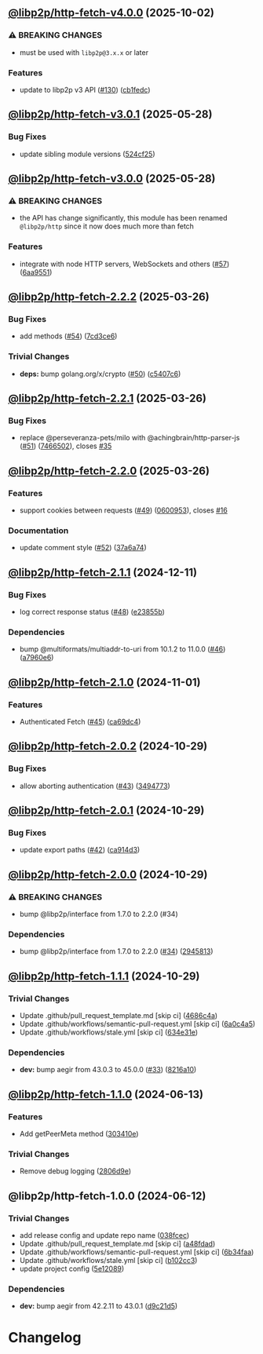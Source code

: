## [@libp2p/http-fetch-v4.0.0](https://github.com/libp2p/js-libp2p-http/compare/@libp2p/http-fetch-3.0.1...@libp2p/http-fetch-4.0.0) (2025-10-02)

### ⚠ BREAKING CHANGES

* must be used with `libp2p@3.x.x` or later

### Features

* update to libp2p v3 API ([#130](https://github.com/libp2p/js-libp2p-http/issues/130)) ([cb1fedc](https://github.com/libp2p/js-libp2p-http/commit/cb1fedc8364e7c33020a7cb35113a6238cb01197))

## [@libp2p/http-fetch-v3.0.1](https://github.com/libp2p/js-libp2p-http/compare/@libp2p/http-fetch-3.0.0...@libp2p/http-fetch-3.0.1) (2025-05-28)

### Bug Fixes

* update sibling module versions ([524cf25](https://github.com/libp2p/js-libp2p-http/commit/524cf25745dcb5842949549c1020cdc057775187))

## [@libp2p/http-fetch-v3.0.0](https://github.com/libp2p/js-libp2p-http/compare/@libp2p/http-fetch-2.2.2...@libp2p/http-fetch-3.0.0) (2025-05-28)

### ⚠ BREAKING CHANGES

* the API has change significantly, this module has been renamed `@libp2p/http` since it now does much more than fetch

### Features

* integrate with node HTTP servers, WebSockets and others ([#57](https://github.com/libp2p/js-libp2p-http/issues/57)) ([6aa9551](https://github.com/libp2p/js-libp2p-http/commit/6aa95511b9bfcd920344a31bdd88571756c09b7e))

## [@libp2p/http-fetch-2.2.2](https://github.com/libp2p/js-libp2p-http-fetch/compare/@libp2p/http-fetch-2.2.1...@libp2p/http-fetch-2.2.2) (2025-03-26)

### Bug Fixes

* add methods ([#54](https://github.com/libp2p/js-libp2p-http-fetch/issues/54)) ([7cd3ce6](https://github.com/libp2p/js-libp2p-http-fetch/commit/7cd3ce69020248816f98d27d3f0809af60befe89))

### Trivial Changes

* **deps:** bump golang.org/x/crypto ([#50](https://github.com/libp2p/js-libp2p-http-fetch/issues/50)) ([c5407c6](https://github.com/libp2p/js-libp2p-http-fetch/commit/c5407c62d29a8376f720ba256f58ab7a718be823))

## [@libp2p/http-fetch-2.2.1](https://github.com/libp2p/js-libp2p-http-fetch/compare/@libp2p/http-fetch-2.2.0...@libp2p/http-fetch-2.2.1) (2025-03-26)

### Bug Fixes

* replace @perseveranza-pets/milo with @achingbrain/http-parser-js ([#51](https://github.com/libp2p/js-libp2p-http-fetch/issues/51)) ([7466502](https://github.com/libp2p/js-libp2p-http-fetch/commit/7466502a51f87a2626a53fb0ad4607e06e7d716c)), closes [#35](https://github.com/libp2p/js-libp2p-http-fetch/issues/35)

## [@libp2p/http-fetch-2.2.0](https://github.com/libp2p/js-libp2p-http-fetch/compare/@libp2p/http-fetch-2.1.1...@libp2p/http-fetch-2.2.0) (2025-03-26)

### Features

* support cookies between requests ([#49](https://github.com/libp2p/js-libp2p-http-fetch/issues/49)) ([0600953](https://github.com/libp2p/js-libp2p-http-fetch/commit/0600953826fd743384ddc796a8cc4c0cacc69e5f)), closes [#16](https://github.com/libp2p/js-libp2p-http-fetch/issues/16)

### Documentation

* update comment style ([#52](https://github.com/libp2p/js-libp2p-http-fetch/issues/52)) ([37a6a74](https://github.com/libp2p/js-libp2p-http-fetch/commit/37a6a74c262763beed0035e038484a6c215793ed))

## [@libp2p/http-fetch-2.1.1](https://github.com/libp2p/js-libp2p-http-fetch/compare/@libp2p/http-fetch-2.1.0...@libp2p/http-fetch-2.1.1) (2024-12-11)

### Bug Fixes

* log correct response status ([#48](https://github.com/libp2p/js-libp2p-http-fetch/issues/48)) ([e23855b](https://github.com/libp2p/js-libp2p-http-fetch/commit/e23855b440f30f3cadf998f2dfb46a3e50c85dba))

### Dependencies

* bump @multiformats/multiaddr-to-uri from 10.1.2 to 11.0.0 ([#46](https://github.com/libp2p/js-libp2p-http-fetch/issues/46)) ([a7960e6](https://github.com/libp2p/js-libp2p-http-fetch/commit/a7960e6f0fe6823ac4fe62712f8534fc13add9ae))

## [@libp2p/http-fetch-2.1.0](https://github.com/libp2p/js-libp2p-http-fetch/compare/@libp2p/http-fetch-2.0.2...@libp2p/http-fetch-2.1.0) (2024-11-01)

### Features

* Authenticated Fetch ([#45](https://github.com/libp2p/js-libp2p-http-fetch/issues/45)) ([ca69dc4](https://github.com/libp2p/js-libp2p-http-fetch/commit/ca69dc41fb53b8808e40ff5745cb85b0521fbc15))

## [@libp2p/http-fetch-2.0.2](https://github.com/libp2p/js-libp2p-http-fetch/compare/@libp2p/http-fetch-2.0.1...@libp2p/http-fetch-2.0.2) (2024-10-29)

### Bug Fixes

* allow aborting authentication ([#43](https://github.com/libp2p/js-libp2p-http-fetch/issues/43)) ([3494773](https://github.com/libp2p/js-libp2p-http-fetch/commit/3494773844cf68f0f89d2dca1c857deb923e4c90))

## [@libp2p/http-fetch-2.0.1](https://github.com/libp2p/js-libp2p-http-fetch/compare/@libp2p/http-fetch-2.0.0...@libp2p/http-fetch-2.0.1) (2024-10-29)

### Bug Fixes

* update export paths ([#42](https://github.com/libp2p/js-libp2p-http-fetch/issues/42)) ([ca914d3](https://github.com/libp2p/js-libp2p-http-fetch/commit/ca914d324410634b388da03ba2f2b933eb11c08b))

## [@libp2p/http-fetch-2.0.0](https://github.com/libp2p/js-libp2p-http-fetch/compare/@libp2p/http-fetch-1.1.1...@libp2p/http-fetch-2.0.0) (2024-10-29)

### ⚠ BREAKING CHANGES

* bump @libp2p/interface from 1.7.0 to 2.2.0 (#34)

### Dependencies

* bump @libp2p/interface from 1.7.0 to 2.2.0 ([#34](https://github.com/libp2p/js-libp2p-http-fetch/issues/34)) ([2945813](https://github.com/libp2p/js-libp2p-http-fetch/commit/2945813b0f401a43c49e6bb62ceba6db9783cb29))

## [@libp2p/http-fetch-1.1.1](https://github.com/libp2p/js-libp2p-http-fetch/compare/@libp2p/http-fetch-1.1.0...@libp2p/http-fetch-1.1.1) (2024-10-29)

### Trivial Changes

* Update .github/pull_request_template.md [skip ci] ([4686c4a](https://github.com/libp2p/js-libp2p-http-fetch/commit/4686c4a6f656e24bf7e159879c340ae32a60e1c2))
* Update .github/workflows/semantic-pull-request.yml [skip ci] ([6a0c4a5](https://github.com/libp2p/js-libp2p-http-fetch/commit/6a0c4a560499f2f52a023b7ed2319799815c9489))
* Update .github/workflows/stale.yml [skip ci] ([634e31e](https://github.com/libp2p/js-libp2p-http-fetch/commit/634e31e1fa266d0acc057191c53ba056c84a62c1))

### Dependencies

* **dev:** bump aegir from 43.0.3 to 45.0.0 ([#33](https://github.com/libp2p/js-libp2p-http-fetch/issues/33)) ([8216a10](https://github.com/libp2p/js-libp2p-http-fetch/commit/8216a103a7b1f46b97eee02d132e103093901a67))

## [@libp2p/http-fetch-1.1.0](https://github.com/libp2p/js-libp2p-http-fetch/compare/@libp2p/http-fetch-1.0.0...@libp2p/http-fetch-1.1.0) (2024-06-13)


### Features

* Add getPeerMeta method ([303410e](https://github.com/libp2p/js-libp2p-http-fetch/commit/303410ec7ca566df8fc19a267809ef264b0332c8))


### Trivial Changes

* Remove debug logging ([2806d9e](https://github.com/libp2p/js-libp2p-http-fetch/commit/2806d9eca5ed9f06489ba5af7d0d017d333c4ec5))

## @libp2p/http-fetch-1.0.0 (2024-06-12)


### Trivial Changes

* add release config and update repo name ([038fcec](https://github.com/libp2p/js-libp2p-http-fetch/commit/038fcec149f6f81e102a98d61846374843261ff4))
* Update .github/pull_request_template.md [skip ci] ([a48fdad](https://github.com/libp2p/js-libp2p-http-fetch/commit/a48fdadccf809bf31b8125854a25a010eccae21f))
* Update .github/workflows/semantic-pull-request.yml [skip ci] ([6b34faa](https://github.com/libp2p/js-libp2p-http-fetch/commit/6b34faa4655c0119494a9296556dcf1781bfa724))
* Update .github/workflows/stale.yml [skip ci] ([b102cc3](https://github.com/libp2p/js-libp2p-http-fetch/commit/b102cc3b11a6803ce7ca2d52074fd8b2b492e09c))
* update project config ([5e12089](https://github.com/libp2p/js-libp2p-http-fetch/commit/5e12089afed4049e05febbdd2ad639f5539a8241))


### Dependencies

* **dev:** bump aegir from 42.2.11 to 43.0.1 ([d9c21d5](https://github.com/libp2p/js-libp2p-http-fetch/commit/d9c21d5b745df4bde6c4c65dd930a5c3b4e02a4f))

# Changelog
